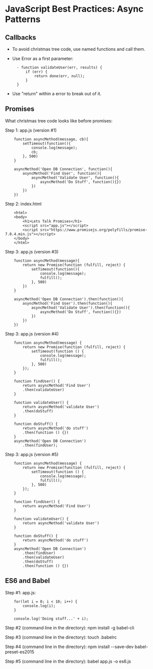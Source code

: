 # **JavaScript Best Practices: Async Patterns**

## **Callbacks**

- To avoid christmas tree code, use named functions and call them.

- Use Error as a first parameter:

        - function validateUser(err, results) {
            if (err) {
                return done(err, null);
            }
        }

- Use "return" within a error to break out of it.

## **Promises**

What christmas tree code looks like before promises:

Step 1: app.js (version #1)

        function asyncMethod(message, cb){
            setTimeout(function(){
                console.log(message);
                cb;
            }, 500)
        }

        asyncMethod('Open DB Connection', function(){
            asyncMethod('Find User', function(){
                asyncMethod('Validate User', function(){
                    asyncMethod('Do Stuff', function(){})
                })
            })
        })

Step 2: index.html

        <html>
        <body>
            <h1>Lets Talk Promises</h1>
            <script src="app.js"></script>
            <script src="https://www.promisejs.org/polyfills/promise-7.0.4.min.js"></script>
        </body>
        </html>

Step 3: app.js (version #3)

        function asyncMethod(message){
            return new Promise(function (fulfill, reject) {
                setTimeout(function(){
                    console.log(message);
                    fulfill();
                }, 500)
            })
        }

        asyncMethod('Open DB Connection').then(function(){
            asyncMethod('Find User').then(function(){
                asyncMethod('Validate User').then(function(){
                    asyncMethod('Do Stuff', function(){})
                })
            })
        })


Step 3: app.js (version #4)

        function asyncMethod(message) {
            return new Promise(function (fulfill, reject) {
                setTimeout(function () {
                    console.log(message);
                    fulfill();
                }, 500)
            });
        }

        function findUser() {
            return asyncMethod('Find User')
            .then(validateUser)
        }

        function validateUser() {
            return asyncMethod('validate User')
            .then(doStuff)
        }

        function doStuff() {
            return asyncMethod('do stuff')
            .then(function () {})
        }
        asyncMethod('Open DB Connection')
            .then(findUser);

Step 3: app.js (version #5)

        function asyncMethod(message) {
            return new Promise(function (fulfill, reject) {
                setTimeout(function () {
                    console.log(message);
                    fulfill();
                }, 500)
            });
        }

        function findUser() {
            return asyncMethod('Find User')
        }

        function validateUser() {
            return asyncMethod('validate User')
        }

        function doStuff() {
            return asyncMethod('do stuff')
        }
        asyncMethod('Open DB Connection')
            .then(findUser)
            .then(validateUser)
            .then(doStuff)
            .then(function () {})

## **ES6 and Babel**

Step #1: app.js:

        for(let i = 0; i < 10; i++) {
            console.log(i);
        }

        console.log('Doing stuff...' + i);

Step #2 (command line in the directory): npm install -g babel-cli

Step #3 (command line in the directory): touch .babelrc

Step #4 (command line in the directory): npm install --save-dev babel-preset-es2015

Step #5 (command line in the directory): babel app.js -o es6.js